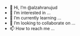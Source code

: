 - 👋 Hi, I’m @alzahranujud
- 👀 I’m interested in ...
- 🌱 I’m currently learning ...
- 💞️ I’m looking to collaborate on ...
- 📫 How to reach me ...

<!---
alzahranujud/alzahranujud is a ✨ special ✨ repository because its `README.md` (this file) appears on your GitHub profile.
You can click the Preview link to take a look at your changes.
--->
